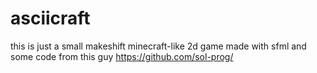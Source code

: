# asciicraft
this is just a small makeshift minecraft-like 2d game
made with sfml and some code from this guy https://github.com/sol-prog/

